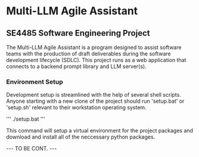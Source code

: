 # Multi-LLM Agile Assistant
## SE4485 Software Engineering Project

The Multi-LLM Agile Assistant is a program designed to assist software teams with the 
production of draft deliverables during the software development lifecycle (SDLC). This
project runs as a web application that connects to a backend prompt library and LLM server(s).

### Environment Setup
Development setup is streamlined with the help of several shell scripts. Anyone starting
with a new clone of the project should run 'setup.bat' or 'setup.sh' relevant to their
workstation operating system.

'''
./setup.bat
'''

This command will setup a virtual environment for the project packages and download and
install all of the neccessary python packages.

--- TO BE CONT. ---